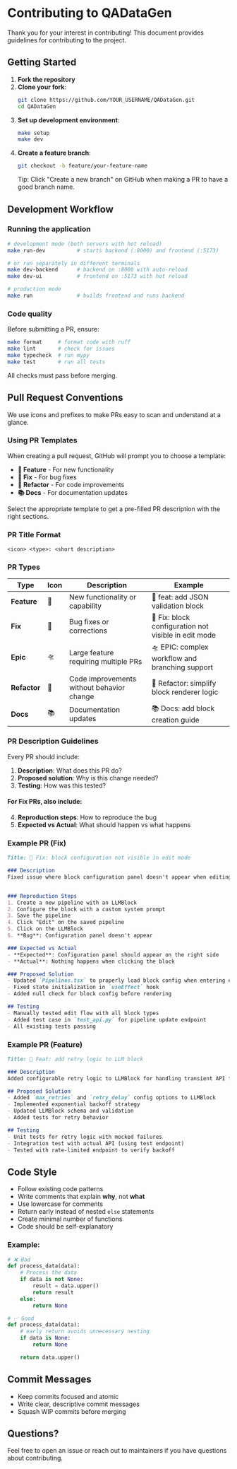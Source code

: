 # Contributing to QADataGen

Thank you for your interest in contributing! This document provides guidelines for contributing to the project.

## Getting Started

1. **Fork the repository**
2. **Clone your fork**:
   ```bash
   git clone https://github.com/YOUR_USERNAME/QADataGen.git
   cd QADataGen
   ```
3. **Set up development environment**:
   ```bash
   make setup
   make dev
   ```
4. **Create a feature branch**:
   ```bash
   git checkout -b feature/your-feature-name
   ```
   Tip: Click "Create a new branch" on GitHub when making a PR to have a good branch name.

## Development Workflow

### Running the application
```bash
# development mode (both servers with hot reload)
make run-dev          # starts backend (:8000) and frontend (:5173)

# or run separately in different terminals
make dev-backend      # backend on :8000 with auto-reload
make dev-ui           # frontend on :5173 with hot reload

# production mode
make run              # builds frontend and runs backend
```

### Code quality
Before submitting a PR, ensure:
```bash
make format     # format code with ruff
make lint       # check for issues
make typecheck  # run mypy
make test       # run all tests
```

All checks must pass before merging.

## Pull Request Conventions

We use icons and prefixes to make PRs easy to scan and understand at a glance.

### Using PR Templates

When creating a pull request, GitHub will prompt you to choose a template:
- **🚀 Feature** - For new functionality
- **🧩 Fix** - For bug fixes
- **📐 Refactor** - For code improvements
- **📚 Docs** - For documentation updates

Select the appropriate template to get a pre-filled PR description with the right sections.

### PR Title Format

```
<icon> <type>: <short description>
```

### PR Types

| Type | Icon | Description | Example |
|------|------|-------------|---------|
| **Feature** | 🚀 | New functionality or capability | 🚀 feat: add JSON validation block |
| **Fix** | 🧩 | Bug fixes or corrections | 🧩 Fix: block configuration not visible in edit mode |
| **Epic** | 🛸 | Large feature requiring multiple PRs | 🛸 EPIC: complex workflow and branching support |
| **Refactor** | 📐 | Code improvements without behavior change | 📐 Refactor: simplify block renderer logic |
| **Docs** | 📚 | Documentation updates | 📚 Docs: add block creation guide |

### PR Description Guidelines

Every PR should include:

1. **Description**: What does this PR do?
2. **Proposed solution**: Why is this change needed?
3. **Testing**: How was this tested?

#### For Fix PRs, also include:
4. **Reproduction steps**: How to reproduce the bug
5. **Expected vs Actual**: What should happen vs what happens

### Example PR (Fix)

```markdown
Title: 🧩 Fix: block configuration not visible in edit mode

### Description
Fixed issue where block configuration panel doesn't appear when editing existing pipelines.


### Reproduction Steps
1. Create a new pipeline with an LLMBlock
2. Configure the block with a custom system prompt
3. Save the pipeline
4. Click "Edit" on the saved pipeline
5. Click on the LLMBlock
6. **Bug**: Configuration panel doesn't appear

### Expected vs Actual
- **Expected**: Configuration panel should appear on the right side
- **Actual**: Nothing happens when clicking the block

### Proposed Solution
- Updated `Pipelines.tsx` to properly load block config when entering edit mode
- Fixed state initialization in `useEffect` hook
- Added null check for block config before rendering

## Testing
- Manually tested edit flow with all block types
- Added test case in `test_api.py` for pipeline update endpoint
- All existing tests passing
```

### Example PR (Feature)

```markdown
Title: 🚀 Feat: add retry logic to LLM block

### Description
Added configurable retry logic to LLMBlock for handling transient API failures. LLM API calls can fail due to rate limits, network issues, or temporary outages. Without retries, entire pipeline executions fail, wasting compute and time.

## Proposed Solution
- Added `max_retries` and `retry_delay` config options to LLMBlock
- Implemented exponential backoff strategy
- Updated LLMBlock schema and validation
- Added tests for retry behavior

## Testing
- Unit tests for retry logic with mocked failures
- Integration test with actual API (using test endpoint)
- Tested with rate-limited endpoint to verify backoff
```

## Code Style

- Follow existing code patterns
- Write comments that explain **why**, not **what**
- Use lowercase for comments
- Return early instead of nested `else` statements
- Create minimal number of functions
- Code should be self-explanatory

### Example:

```python
# ❌ Bad
def process_data(data):
    # Process the data
    if data is not None:
        result = data.upper()
        return result
    else:
        return None

# ✅ Good
def process_data(data):
    # early return avoids unnecessary nesting
    if data is None:
        return None

    return data.upper()
```

## Commit Messages

- Keep commits focused and atomic
- Write clear, descriptive commit messages
- Squash WIP commits before merging

## Questions?

Feel free to open an issue or reach out to maintainers if you have questions about contributing.

